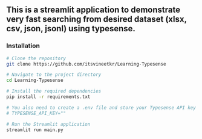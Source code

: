 ## This is a streamlit application to demonstrate very fast searching from desired dataset (xlsx, csv, json, jsonl) using typesense.

### Installation
```sh
# Clone the repository
git clone https://github.com/itsvineetkr/Learning-Typesense

# Navigate to the project directory
cd Learning-Typesense

# Install the required dependencies
pip install -r requirements.txt

# You also need to create a .env file and store your Typesense API key like
# TYPESENSE_API_KEY=""

# Run the Streamlit application
streamlit run main.py
```
